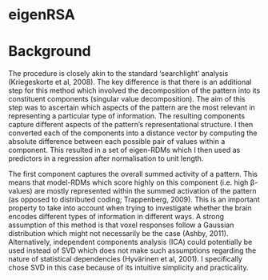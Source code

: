 # eigenRSA

Background
==========

The procedure is closely akin to the standard ‘searchlight’ analysis (Kriegeskorte et al, 2008). The key difference is that there is an additional step for this method which involved the decomposition of the pattern into its constituent components (singular value decomposition). The aim of this step was to ascertain which aspects of the pattern are the most relevant in representing a particular type of information.  The resulting components capture different aspects of the pattern’s representational structure. I then converted each of the components into a distance vector by computing the absolute difference between each possible pair of values within a component. This resulted in a set of eigen-RDMs which I then used as predictors in a regression after normalisation to unit length. 

The first component captures the overall summed activity of a pattern. This means that model-RDMs which score highly on this component (i.e. high β-values) are mostly represented within the summed activation of the pattern (as opposed to distributed coding; Trappenberg, 2009). This is an important property to take into account when trying to investigate whether the brain encodes different types of information in different ways. A strong assumption of this method is that voxel responses follow a Gaussian distribution which might not necessarily be the case (Ashby, 2011). Alternatively, independent components analysis (ICA) could potentially be used instead of SVD which does not make such assumptions regarding the nature of statistical dependencies (Hyvärinen et al, 2001). I specifically chose SVD in this case because of its intuitive simplicity and practicality.

